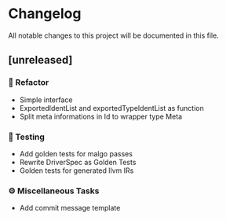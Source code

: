 # Changelog

All notable changes to this project will be documented in this file.

## [unreleased]

### 🚜 Refactor

- Simple interface
- ExportedIdentList and exportedTypeIdentList as function
- Split meta informations in Id to wrapper type Meta

### 🧪 Testing

- Add golden tests for malgo passes
- Rewrite DriverSpec as Golden Tests
- Golden tests for generated llvm IRs

### ⚙️ Miscellaneous Tasks

- Add commit message template

<!-- generated by git-cliff -->

